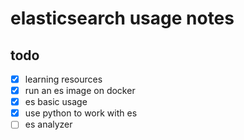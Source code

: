 # elasticsearch usage notes

## todo

- [x] learning resources
- [x] run an es image on docker
- [x] es basic usage
- [x] use python to work with es
- [ ] es analyzer
